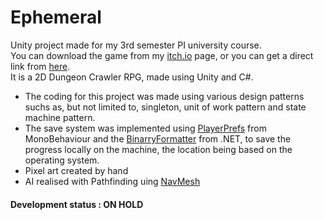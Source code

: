 # Ephemeral
Unity project made for my 3rd semester PI university course.  
You can download the game from my [itch.io](https://xpanderex.itch.io/ephemeral) page, or you can get a direct link from [here](https://drive.google.com/file/d/1183oZtm5cdmeCfTDJVN9wJ_YPFGW6HZr/view).  
It is a 2D Dungeon Crawler RPG, made using Unity and C#.  
- The coding for this project was made using various design patterns suchs as, but not limited to, singleton, unit of work pattern and state machine pattern.
- The save system was implemented using [PlayerPrefs](https://docs.unity3d.com/ScriptReference/PlayerPrefs.html) from MonoBehaviour and the [BinarryFormatter](https://docs.microsoft.com/en-us/dotnet/api/system.runtime.serialization.formatters.binary.binaryformatter?view=net-6.0) from .NET, to save the progress locally on the machine, the location being based on the operating system.
- Pixel art created by hand
- AI realised with Pathfinding uing [NavMesh](https://docs.unity3d.com/ScriptReference/AI.NavMesh.html)
#### Development status : ON HOLD

